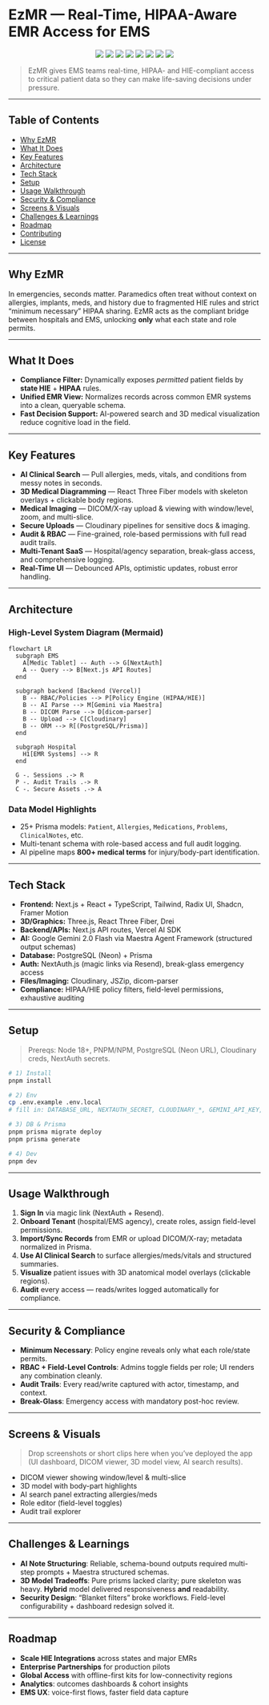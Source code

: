 # EzMR — Real-Time, HIPAA-Aware EMR Access for EMS

<p align="center">
  <img src="https://img.shields.io/badge/Next.js-14-black?logo=nextdotjs" />
  <img src="https://img.shields.io/badge/TypeScript-Strict-blue?logo=typescript" />
  <img src="https://img.shields.io/badge/PostgreSQL-Neon-336791?logo=postgresql" />
  <img src="https://img.shields.io/badge/Prisma-ORM-2D3748?logo=prisma" />
  <img src="https://img.shields.io/badge/Auth-NextAuth.js-3b82f6" />
  <img src="https://img.shields.io/badge/AI-Google%20Gemini-7c3aed" />
  <img src="https://img.shields.io/badge/3D-React%20Three%20Fiber-10b981" />
  <img src="https://img.shields.io/badge/Storage-Cloudinary-00BCD4?logo=cloudinary" />
</p>

> EzMR gives EMS teams real-time, HIPAA- and HIE-compliant access to critical patient data so they can make life-saving decisions under pressure.

---

## Table of Contents

- [Why EzMR](#why-ezmr)
- [What It Does](#what-it-does)
- [Key Features](#key-features)
- [Architecture](#architecture)
- [Tech Stack](#tech-stack)
- [Setup](#setup)
- [Usage Walkthrough](#usage-walkthrough)
- [Security & Compliance](#security--compliance)
- [Screens & Visuals](#screens--visuals)
- [Challenges & Learnings](#challenges--learnings)
- [Roadmap](#roadmap)
- [Contributing](#contributing)
- [License](#license)

---

## Why EzMR

In emergencies, seconds matter. Paramedics often treat without context on allergies, implants, meds, and history due to fragmented HIE rules and strict “minimum necessary” HIPAA sharing. EzMR acts as the compliant bridge between hospitals and EMS, unlocking **only** what each state and role permits.

---

## What It Does

- **Compliance Filter:** Dynamically exposes _permitted_ patient fields by **state HIE** + **HIPAA** rules.
- **Unified EMR View:** Normalizes records across common EMR systems into a clean, queryable schema.
- **Fast Decision Support:** AI-powered search and 3D medical visualization reduce cognitive load in the field.

---

## Key Features

- **AI Clinical Search** — Pull allergies, meds, vitals, and conditions from messy notes in seconds.
- **3D Medical Diagramming** — React Three Fiber models with skeleton overlays + clickable body regions.
- **Medical Imaging** — DICOM/X-ray upload & viewing with window/level, zoom, and multi-slice.
- **Secure Uploads** — Cloudinary pipelines for sensitive docs & imaging.
- **Audit & RBAC** — Fine-grained, role-based permissions with full read audit trails.
- **Multi-Tenant SaaS** — Hospital/agency separation, break-glass access, and comprehensive logging.
- **Real-Time UI** — Debounced APIs, optimistic updates, robust error handling.

---

## Architecture

### High-Level System Diagram (Mermaid)

```mermaid
flowchart LR
  subgraph EMS
    A[Medic Tablet] -- Auth --> G[NextAuth]
    A -- Query --> B[Next.js API Routes]
  end

  subgraph backend [Backend (Vercel)]
    B -- RBAC/Policies --> P[Policy Engine (HIPAA/HIE)]
    B -- AI Parse --> M[Gemini via Maestra]
    B -- DICOM Parse --> D[dicom-parser]
    B -- Upload --> C[Cloudinary]
    B -- ORM --> R[(PostgreSQL/Prisma)]
  end

  subgraph Hospital
    H1[EMR Systems] --> R
  end

  G -. Sessions .-> R
  P -. Audit Trails .-> R
  C -. Secure Assets .-> A
```

### Data Model Highlights

- 25+ Prisma models: `Patient`, `Allergies`, `Medications`, `Problems`, `ClinicalNotes`, etc.
- Multi-tenant schema with role-based access and full audit logging.
- AI pipeline maps **800+ medical terms** for injury/body-part identification.

---

## Tech Stack

- **Frontend:** Next.js + React + TypeScript, Tailwind, Radix UI, Shadcn, Framer Motion
- **3D/Graphics:** Three.js, React Three Fiber, Drei
- **Backend/APIs:** Next.js API routes, Vercel AI SDK
- **AI:** Google Gemini 2.0 Flash via Maestra Agent Framework (structured output schemas)
- **Database:** PostgreSQL (Neon) + Prisma
- **Auth:** NextAuth.js (magic links via Resend), break-glass emergency access
- **Files/Imaging:** Cloudinary, JSZip, dicom-parser
- **Compliance:** HIPAA/HIE policy filters, field-level permissions, exhaustive auditing

---

## Setup

> Prereqs: Node 18+, PNPM/NPM, PostgreSQL (Neon URL), Cloudinary creds, NextAuth secrets.

```bash
# 1) Install
pnpm install

# 2) Env
cp .env.example .env.local
# fill in: DATABASE_URL, NEXTAUTH_SECRET, CLOUDINARY_*, GEMINI_API_KEY, RESEND_API_KEY

# 3) DB & Prisma
pnpm prisma migrate deploy
pnpm prisma generate

# 4) Dev
pnpm dev
```

---

## Usage Walkthrough

1. **Sign In** via magic link (NextAuth + Resend).
2. **Onboard Tenant** (hospital/EMS agency), create roles, assign field-level permissions.
3. **Import/Sync Records** from EMR or upload DICOM/X-ray; metadata normalized in Prisma.
4. **Use AI Clinical Search** to surface allergies/meds/vitals and structured summaries.
5. **Visualize** patient issues with 3D anatomical model overlays (clickable regions).
6. **Audit** every access — reads/writes logged automatically for compliance.

---

## Security & Compliance

- **Minimum Necessary**: Policy engine reveals only what each role/state permits.
- **RBAC + Field-Level Controls**: Admins toggle fields per role; UI renders any combination cleanly.
- **Audit Trails**: Every read/write captured with actor, timestamp, and context.
- **Break-Glass**: Emergency access with mandatory post-hoc review.

---

## Screens & Visuals

> Drop screenshots or short clips here when you’ve deployed the app (UI dashboard, DICOM viewer, 3D model view, AI search results).

- DICOM viewer showing window/level & multi-slice
- 3D model with body-part highlights
- AI search panel extracting allergies/meds
- Role editor (field-level toggles)
- Audit trail explorer

---

## Challenges & Learnings

- **AI Note Structuring**: Reliable, schema-bound outputs required multi-step prompts + Maestra structured schemas.
- **3D Model Tradeoffs**: Pure prisms lacked clarity; pure skeleton was heavy. **Hybrid** model delivered responsiveness **and** readability.
- **Security Design**: “Blanket filters” broke workflows. Field-level configurability + dashboard redesign solved it.

---

## Roadmap

- **Scale HIE Integrations** across states and major EMRs
- **Enterprise Partnerships** for production pilots
- **Global Access** with offline-first kits for low-connectivity regions
- **Analytics**: outcomes dashboards & cohort insights
- **EMS UX**: voice-first flows, faster field data capture
